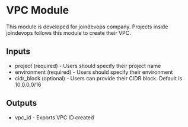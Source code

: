 # VPC Module 

This module is developed for joindevops company. Projects inside joindevops follows this module to create their VPC.

## Inputs 
* project (required) - Users should specify their project name
* environment (required) - Users should specify their environment
* cidr_block (optional) - Users can provide their CIDR block. Default is 10.0.0.0/16

## Outputs 
* vpc_id - Exports VPC ID created